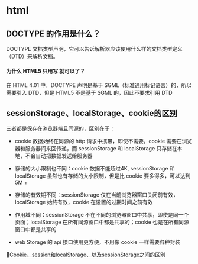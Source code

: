 # html

## DOCTYPE 的作用是什么？

DOCTYPE 文档类型声明，它可以告诉解析器应该使用什么样的文档类型定义（DTD）来解析文档。

#### 为什么 HTML5 只用写 <!DOCTYPE html> 就可以了？

在 HTML 4.01 中，DOCTYPE 声明是基于 SGML（标准通用标记语言）的，所以需要引入 DTD，但是 HTML5 不是基于 SGML 的，因此不要求引用 DTD

## sessionStorage、localStorage、cookie的区别

三者都是保存在浏览器端且同源的，区别在于：

- cookie 数据始终在同源的 http 请求中携带，即使不需要，cookie 需要在浏览器和服务器间来回传递，而 sessionStorage 和 localStorage 只存储在本地，不会自动把数据发送给服务器

- 存储的大小限制也不同：cookie 数据不能超过4K, sessionStorage 和 localStorage 虽然也有存储的大小限制，但是比 cookie 要多得多，可以达到 5M +

- 存储的有效期不同：sessionStorage 仅在当前浏览器窗口关闭前有效，localStorage 始终有效，cookie 在设置的过期时间之前有效

- 作用域不同：sessionStorage 不在不同的浏览器窗口中共享，即使是同一个页面；localStorage 在所有同源窗口中都是共享的；cookie 也是在所有同源窗口中都是共享的

- web Storage 的 api 接口使用更方便，不用像 cookie 一样需要各种封装

🍃[Cookie、session和localStorage、以及sessionStorage之间的区别](https://www.cnblogs.com/zr123/p/8086525.html)
